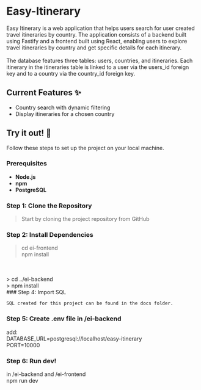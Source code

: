 # Easy-Itinerary

Easy Itinerary is a web application that helps users search for user created travel itineraries by country. The application consists of a backend built using Fastify and a frontend built using React, enabling users to explore travel itineraries by country and get specific details for each itinerary. 
<br/>
<br/>
The database features three tables: users, countries, and itineraries. Each itinerary in the itineraries table is linked to a user via the users_id foreign key and to a country via the country_id foreign key. 

## Current Features ✨
- Country search with dynamic filtering
- Display itineraries for a chosen country

## Try it out! 🚀

Follow these steps to set up the project on your local machine.

### Prerequisites

- **Node.js**
- **npm** 
- **PostgreSQL** 

### Step 1: Clone the Repository

> Start by cloning the project repository from GitHub

### Step 2: Install Dependencies

> cd ei-frontend <br/>
> npm install
<br/>
<br/>   
> cd ../ei-backend <br/>
> npm install
<br/>
### Step 4: Import SQL

    SQL created for this project can be found in the docs folder.

### Step 5: Create .env file in /ei-backend
add: <br/>
DATABASE_URL=postgresql://localhost/easy-itinerary <br/>
PORT=10000

### Step 6: Run dev!
in /ei-backend and /ei-frontend <br/>
npm run dev
